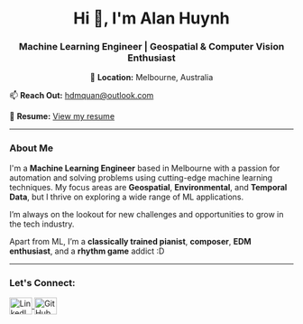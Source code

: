<h1 align="center">Hi 👋, I'm Alan Huynh</h1>
<h3 align="center">Machine Learning Engineer | Geospatial & Computer Vision Enthusiast</h3>

<p align="center">📍 <strong>Location:</strong> Melbourne, Australia</p>

<p align="left">📫 <strong>Reach Out:</strong> <a href="mailto:hdmquan@outlook.com">hdmquan@outlook.com</a></p>
<p align="left">📄 <strong>Resume:</strong> <a href="https://alan-huynh.is-a.dev/assets/images/blog/alan-huynh-resume.pdf" target="_blank">View my resume</a></p>

<hr>

<h3 align="left">About Me</h3>
<p align="left">I'm a <strong>Machine Learning Engineer</strong> based in Melbourne with a passion for automation and solving problems using cutting-edge machine learning techniques. My focus areas are <strong>Geospatial</strong>, <strong>Environmental</strong>, and <strong>Temporal Data</strong>, but I thrive on exploring a wide range of ML applications.</p>

<p align="left">I’m always on the lookout for new challenges and opportunities to grow in the tech industry.</p>

<p align="left">Apart from ML, I’m a <strong>classically trained pianist</strong>, <strong>composer</strong>, <strong>EDM enthusiast</strong>, and a <strong>rhythm game</strong> addict :D</p>

<hr>

<h3 align="left">Let's Connect:</h3>
<p align="left">
    <a href="https://linkedin.com/in/hdmquan" target="_blank">
        <img align="center" src="https://raw.githubusercontent.com/rahuldkjain/github-profile-readme-generator/master/src/images/icons/Social/linked-in-alt.svg" alt="LinkedIn" height="30" width="40" />
    </a>
    <a href="https://github.com/hdmquan" target="_blank">
        <img align="center" src="https://raw.githubusercontent.com/rahuldkjain/github-profile-readme-generator/master/src/images/icons/Social/github.svg" alt="GitHub" height="30" width="40" />
    </a>
